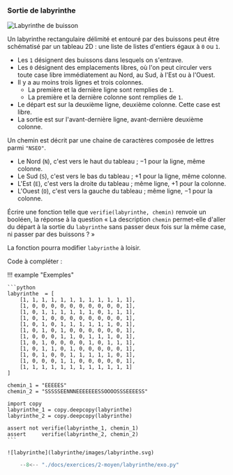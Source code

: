

### Sortie de labyrinthe 


![Labyrinthe de buisson](labyrinthe/images/clipart1988947.png)

[//]: # (https://www.clipartmax.com/middle/m2i8b1d3G6Z5Z5H7_bush-maze-hedge/)  

Un labyrinthe rectangulaire délimité et entouré par des buissons peut être schématisé par un tableau 2D : une liste de listes d'entiers égaux à `0` ou `1`.

- Les `1` désignent des buissons dans lesquels on s'entrave.
- Les `0` désignent des emplacements libres, où l'on peut circuler vers toute case libre immédiatement au Nord, au Sud, à l'Est ou à l'Ouest.
- Il y a au moins trois lignes et trois colonnes.
    - La première et la dernière ligne sont remplies de `1`.
    - La première et la dernière colonne sont remplies de `1`.
- Le départ est sur la deuxième ligne, deuxième colonne. Cette case est libre.
- La sortie est sur l'avant-dernière ligne, avant-dernière deuxième colonne.


Un chemin est décrit par une chaine de caractères composée de lettres parmi `"NSEO"`.

- Le Nord (`N`), c'est vers le haut du tableau ; $-1$ pour la ligne, même colonne.
- Le Sud (`S`), c'est vers le bas du tableau ; $+1$ pour la ligne, même colonne.
- L'Est (`E`), c'est vers la droite du tableau ; même ligne, $+1$ pour la colonne.
- L'Ouest (`O`), c'est vers la gauche du tableau ; même ligne, $-1$ pour la colonne.



Écrire une fonction telle que `verifie(labyrinthe, chemin)` renvoie un booléen, la réponse à la question « La description `chemin` permet-elle d'aller du départ à la sortie du `labyrinthe` sans passer deux fois sur la même case, ni passer par des buissons ? »

La fonction pourra modifier `labyrinthe` à loisir.

Code à compléter :



!!! example "Exemples"

    ```python
    labyrinthe  = [
        [1, 1, 1, 1, 1, 1, 1, 1, 1, 1, 1, 1],
        [1, 0, 0, 0, 0, 0, 0, 0, 0, 0, 0, 1],
        [1, 0, 1, 1, 1, 1, 1, 1, 0, 1, 1, 1],
        [1, 0, 1, 0, 0, 0, 0, 0, 0, 0, 0, 1],
        [1, 0, 1, 0, 1, 1, 1, 1, 1, 1, 0, 1],
        [1, 0, 1, 0, 1, 0, 0, 0, 0, 0, 0, 1],
        [1, 0, 0, 0, 1, 1, 0, 1, 1, 1, 0, 1],
        [1, 0, 1, 0, 0, 0, 0, 1, 0, 1, 1, 1],
        [1, 0, 1, 1, 0, 1, 0, 0, 0, 0, 0, 1],
        [1, 0, 1, 0, 0, 1, 1, 1, 1, 1, 0, 1],
        [1, 0, 0, 0, 1, 1, 0, 0, 0, 0, 0, 1],
        [1, 1, 1, 1, 1, 1, 1, 1, 1, 1, 1, 1]
    ]

    chemin_1 = "EEEEES"
    chemin_2 = "SSSSSEENNNEEEEEEESSOOOOSSSEEEESS"

    import copy
    labyrinthe_1 = copy.deepcopy(labyrinthe)
    labyrinthe_2 = copy.deepcopy(labyrinthe)

    assert not verifie(labyrinthe_1, chemin_1)
    assert     verifie(labyrinthe_2, chemin_2)
    ```

    ![labyrinthe](labyrinthe/images/labyrinthe.svg)


```python
    --8<-- "./docs/exercices/2-moyen/labyrinthe/exo.py"
```

